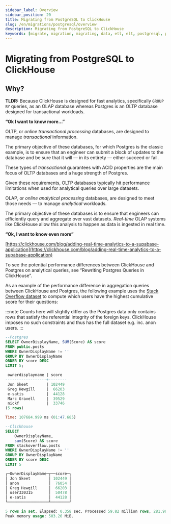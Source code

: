 ```yaml
---
sidebar_label: Overview
sidebar_position: 20
title: Migrating from PostgreSQL to ClickHouse
slug: /en/migrations/postgresql/overview
description: Migrating from PostgreSQL to ClickHouse
keywords: [migrate, migration, migrating, data, etl, elt, postgresql, postgres]
---
```


# Migrating from PostgreSQL to ClickHouse

## Why?

**TLDR:** Because ClickHouse is designed for fast analytics, specifically `GROUP BY` queries, as an OLAP database whereas Postgres is an OLTP database designed for transactional workloads.

**“Ok I want to know more…”**

OLTP, or _online transactional processing_ databases, are designed to manage _transactional_ information.

The primary objective of these databases, for which Postgres is the classic example,  is to ensure that an engineer can submit a block of updates to the database and be sure that it will — in its entirety — either succeed or fail.

These types of _transactional_ guarantees with ACID properties are the main focus of OLTP databases and a huge strength of Postgres.

Given these requirements, OLTP databases typically hit performance limitations when used for analytical queries over large datasets.

OLAP, or _online analytical processing_ databases, are designed to meet those needs — to manage _analytical_ workloads.

The primary objective of these databases is to ensure that engineers can efficiently query and aggregate over vast datasets. _Real-time_ OLAP systems like ClickHouse allow this analysis to happen as data is ingested in real time.

**“Ok, I want to know even more”**

[https://clickhouse.com/blog/adding-real-time-analytics-to-a-supabase-application](https://clickhouse.com/blog/adding-real-time-analytics-to-a-supabase-application)

To see the potential performance differences between ClickHouse and Postgres on analytical queries, see “Rewriting Postgres Queries in ClickHouse”.

As an example of the performance difference in aggregation queries between ClickHouse and Postgres, the following example uses the [Stack Overflow dataset](/docs/en/getting-started/example-datasets/stackoverflow) to compute which users have the highest cumulative score for their questions:

:::note
Counts here will slightly differ as the Postgres data only contains rows that satisfy the referential integrity of the foreign keys. ClickHouse imposes no such constraints and thus has the full dataset e.g. inc. anon users.
:::

```sql
--Postgres
SELECT OwnerDisplayName, SUM(Score) AS score
FROM public.posts
WHERE OwnerDisplayName != ''
GROUP BY OwnerDisplayName
ORDER BY score DESC
LIMIT 5;

 ownerdisplayname | score
------------------+--------
 Jon Skeet    	  | 102449
 Greg Hewgill 	  |  66203
 e-satis      	  |  44128
 Marc Gravell 	  |  39529
 nickf        	  |  33746
(5 rows)

Time: 107684.999 ms (01:47.685)

--Clickhouse
SELECT
	OwnerDisplayName,
	sum(Score) AS score
FROM stackoverflow.posts
WHERE OwnerDisplayName != ''
GROUP BY OwnerDisplayName
ORDER BY score DESC
LIMIT 5

┌─OwnerDisplayName─┬──score─┐
│ Jon Skeet    	   │ 102449 │
│ anon         	   │  76054 │
│ Greg Hewgill 	   │  66203 │
│ user330315   	   │  50478 │
│ e-satis      	   │  44128 │
└──────────────────┴────────┘

5 rows in set. Elapsed: 0.358 sec. Processed 59.82 million rows, 281.99 MB (167.24 million rows/s., 788.35 MB/s.)
Peak memory usage: 503.26 MiB.
```
